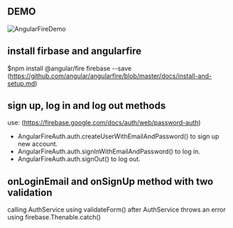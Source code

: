 ## DEMO
![AngularFireDemo](./src/assets/Images/angularFirebaseDemo.gif)
## install firbase and angularfire
$npm install @angular/fire firebase --save (https://github.com/angular/angularfire/blob/master/docs/install-and-setup.md)

## sign up, log in and log out methods 
use: (https://firebase.google.com/docs/auth/web/password-auth)
+ AngularFireAuth.auth.createUserWithEmailAndPassword() to sign up new account.
+ AngularFireAuth.auth.signInWithEmailAndPassword() to log in.
+ AngularFireAuth.auth.signOut() to log out.

## onLoginEmail and onSignUp method with two validation
calling AuthService using validateForm()
after AuthService throws an error using firebase.Thenable.catch()